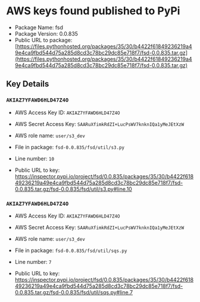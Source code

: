# AWS keys found published to PyPi

* Package Name: fsd
* Package Version: 0.0.835
* Public URL to package: [https://files.pythonhosted.org/packages/35/30/b4422f61849236219a49e4ca9fbd544d75a285d8cd3c78bc29dc85e718f7/fsd-0.0.835.tar.gz](https://files.pythonhosted.org/packages/35/30/b4422f61849236219a49e4ca9fbd544d75a285d8cd3c78bc29dc85e718f7/fsd-0.0.835.tar.gz)

## Key Details

### `AKIAZ7YFAWD6HLD47Z4O`

* AWS Access Key ID: `AKIAZ7YFAWD6HLD47Z4O`
* AWS Secret Access Key: `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` 
* AWS role name: `user/s3_dev`
* File in package: `fsd-0.0.835/fsd/util/s3.py`
* Line number: `10`

* Public URL to key: https://inspector.pypi.io/project/fsd/0.0.835/packages/35/30/b4422f61849236219a49e4ca9fbd544d75a285d8cd3c78bc29dc85e718f7/fsd-0.0.835.tar.gz/fsd-0.0.835/fsd/util/s3.py#line.10



### `AKIAZ7YFAWD6HLD47Z4O`

* AWS Access Key ID: `AKIAZ7YFAWD6HLD47Z4O`
* AWS Secret Access Key: `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` 
* AWS role name: `user/s3_dev`
* File in package: `fsd-0.0.835/fsd/util/sqs.py`
* Line number: `7`

* Public URL to key: https://inspector.pypi.io/project/fsd/0.0.835/packages/35/30/b4422f61849236219a49e4ca9fbd544d75a285d8cd3c78bc29dc85e718f7/fsd-0.0.835.tar.gz/fsd-0.0.835/fsd/util/sqs.py#line.7


